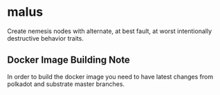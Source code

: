 # malus

Create nemesis nodes with alternate, at best fault, at worst intentionally destructive behavior traits.


## Docker Image Building Note

In order to build the docker image you need to have latest changes from
polkadot and substrate master branches.
